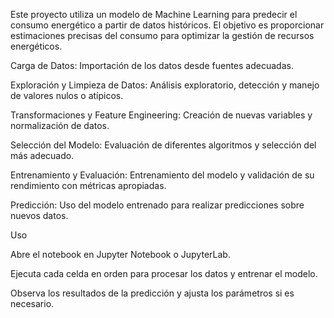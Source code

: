 Este proyecto utiliza un modelo de Machine Learning para predecir el consumo energético a partir de datos históricos. 
El objetivo es proporcionar estimaciones precisas del consumo para optimizar la gestión de recursos energéticos.

Carga de Datos: Importación de los datos desde fuentes adecuadas.

Exploración y Limpieza de Datos: Análisis exploratorio, detección y manejo de valores nulos o atípicos.

Transformaciones y Feature Engineering: Creación de nuevas variables y normalización de datos.

Selección del Modelo: Evaluación de diferentes algoritmos y selección del más adecuado.

Entrenamiento y Evaluación: Entrenamiento del modelo y validación de su rendimiento con métricas apropiadas.

Predicción: Uso del modelo entrenado para realizar predicciones sobre nuevos datos.

Uso

Abre el notebook en Jupyter Notebook o JupyterLab.

Ejecuta cada celda en orden para procesar los datos y entrenar el modelo.

Observa los resultados de la predicción y ajusta los parámetros si es necesario.
